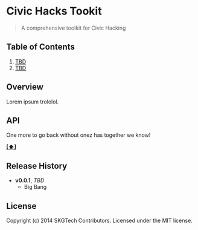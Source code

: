 # Civic Hacks Tookit

> A comprehensive toolkit for Civic Hacking

## <a name='TOC'>Table of Contents</a>

1. [TBD](#overview)
1. [TBD](#api)

## Overview

Lorem ipsum trololol.

## API

One more to go back without onez has together we know!

**[[⬆]](#TOC)**

## Release History

- **v0.0.1**, *TBD*
    - Big Bang

## License

Copyright (c) 2014 SKGTech Contributors. Licensed under the MIT license.
